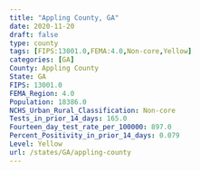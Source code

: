 ```yaml
---
title: "Appling County, GA"
date: 2020-11-20
draft: false
type: county
tags: [FIPS:13001.0,FEMA:4.0,Non-core,Yellow]
categories: [GA]
County: Appling County
State: GA
FIPS: 13001.0
FEMA_Region: 4.0
Population: 18386.0
NCHS_Urban_Rural_Classification: Non-core
Tests_in_prior_14_days: 165.0
Fourteen_day_test_rate_per_100000: 897.0
Percent_Positivity_in_prior_14_days: 0.079
Level: Yellow
url: /states/GA/appling-county
---
```



